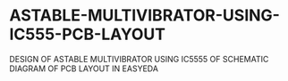 # ASTABLE-MULTIVIBRATOR-USING-IC555-PCB-LAYOUT
DESIGN OF ASTABLE MULTIVIBRATOR USING IC5555 OF SCHEMATIC DIAGRAM OF PCB LAYOUT IN EASYEDA
